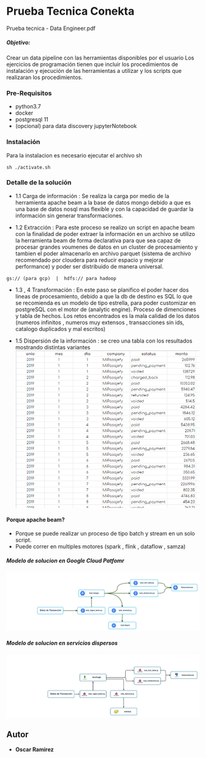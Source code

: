# Prueba Tecnica Conekta

Prueba tecnica - Data Engineer.pdf
##### Objetivo: 
Crear un data pipeline con las herramientas disponibles por el usuario
Los ejercicios de programación tienen que incluir los procedimientos de instalación y ejecución
de las herramientas a utilizar y los scripts que realizaran los procedimientos.

### Pre-Requisitos

* python3.7
* docker
* postgresql 11
* (opcional) para data discovery jupyterNotebook 


### Instalaci&oacute;n

Para la instalacion es necesario ejecutar el archivo sh
```
sh ./activate.sh
```


### Detalle de la soluci&oacute;n
-  1.1 Carga de información : Se realiza la carga por medio de la herramienta apache beam a la base de datos mongo debido a que es una base de datos nosql mas flexible y con la capacidad de guardar la informaci&oacute;n sin generar transformaciones.

- 1.2 Extracción : Para este proceso se realizo un script en apache beam con la finalidad de poder extraer la informaci&oacute;n en un archivo se utilizo la herramienta beam de forma declarativa para que sea capaz de procesar grandes voumenes de datos en un cluster de procesamiento y tambien el poder almacenarlo en archivo parquet (sistema de archivo recomendado por cloudera para reducir espacio y mejorar performance) y poder ser distribuido de manera universal. 
```
gs:// (para gcp)  |  hdfs:// para hadoop 
``` 

- 1.3 , 4  Transformación : En este paso se planifico el poder hacer dos lineas de procesamiento, debido a que la db de destino es SQL lo que se recomienda es un modelo de tipo estrella, para  poder customizar en postgreSQL con el motor de (analytic engine). Proceso de dimenciones y tabla de hechos. Los retos encontrados es la mala calidad de los datos (numeros infinitos , numeros muy extensos , transacciones sin ids, catalogo duplicados y mal escritos)

- 1.5  Dispersión de la información : 
se creo una tabla con los resultados mostrando distintas variantes
![Alt text]( images/resultado.png)

#### Porque apache beam?

- Porque se puede realizar un proceso de tipo batch y stream en un solo script.
- Puede correr en multiples motores (spark , flink , dataflow , samza)



##### Modelo de solucion en  Google Cloud Patfomr
![Alt text]( images/solucion_cloud.png)

##### Modelo de solucion en servicios dispersos 
![Alt text]( images/cluster_onpremise.jpg)

## Autor
* **Oscar Ramirez**
